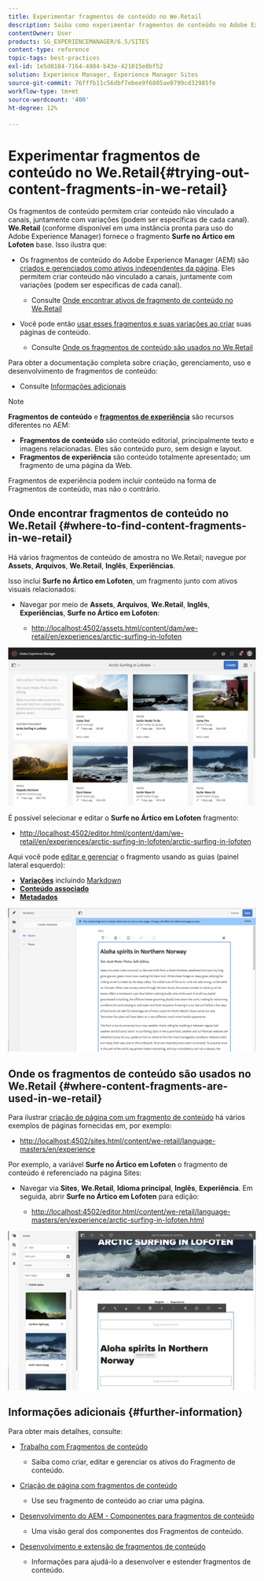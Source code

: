 ```yaml
---
title: Experimentar fragmentos de conteúdo no We.Retail
description: Saiba como experimentar fragmentos de conteúdo no Adobe Experience Manager usando o We.Retail.
contentOwner: User
products: SG_EXPERIENCEMANAGER/6.5/SITES
content-type: reference
topic-tags: best-practices
exl-id: 1e5d8184-7164-4984-b43e-421015e8bf52
solution: Experience Manager, Experience Manager Sites
source-git-commit: 76fffb11c56dbf7ebee9f6805ae0799cd32985fe
workflow-type: tm+mt
source-wordcount: '400'
ht-degree: 12%

---
```


# Experimentar fragmentos de conteúdo no We.Retail{#trying-out-content-fragments-in-we-retail}

Os fragmentos de conteúdo permitem criar conteúdo não vinculado a canais, juntamente com variações (podem ser específicas de cada canal). **We.Retail** (conforme disponível em uma instância pronta para uso do Adobe Experience Manager) fornece o fragmento **Surfe no Ártico em Lofoten** base. Isso ilustra que:

* Os fragmentos de conteúdo do Adobe Experience Manager (AEM) são [criados e gerenciados como ativos independentes da página](/help/assets/content-fragments/content-fragments.md). Eles permitem criar conteúdo não vinculado a canais, juntamente com variações (podem ser específicas de cada canal).

   * Consulte [Onde encontrar ativos de fragmento de conteúdo no We.Retail](#where-to-find-content-fragments-in-we-retail)

* Você pode então [usar esses fragmentos e suas variações ao criar](/help/sites-authoring/content-fragments.md) suas páginas de conteúdo.

   * Consulte [Onde os fragmentos de conteúdo são usados no We.Retail](#where-content-fragments-are-used-in-we-retail)

Para obter a documentação completa sobre criação, gerenciamento, uso e desenvolvimento de fragmentos de conteúdo:

* Consulte [Informações adicionais](#further-information)

>[!NOTE]
>
>**Fragmentos de conteúdo** e **[fragmentos de experiência](/help/sites-authoring/experience-fragments.md)** são recursos diferentes no AEM:
>
>* **Fragmentos de conteúdo** são conteúdo editorial, principalmente texto e imagens relacionadas. Eles são conteúdo puro, sem design e layout.
>* **Fragmentos de experiência** são conteúdo totalmente apresentado; um fragmento de uma página da Web.
>
>Fragmentos de experiência podem incluir conteúdo na forma de Fragmentos de conteúdo, mas não o contrário.

## Onde encontrar fragmentos de conteúdo no We.Retail {#where-to-find-content-fragments-in-we-retail}

Há vários fragmentos de conteúdo de amostra no We.Retail; navegue por **Assets**, **Arquivos**, **We.Retail**, **Inglês**, **Experiências**.

Isso inclui **Surfe no Ártico em Lofoten**, um fragmento junto com ativos visuais relacionados:

* Navegar por meio de **Assets**, **Arquivos**, **We.Retail**, **Inglês**, **Experiências**, **Surfe no Ártico em Lofoten**:

   * [http://localhost:4502/assets.html/content/dam/we-retail/en/experiences/arctic-surfing-in-lofoten](http://localhost:4502/assets.html/content/dam/we-retail/en/experiences/arctic-surfing-in-lofoten)

![cf-44](assets/cf-44.png)

É possível selecionar e editar o **Surfe no Ártico em Lofoten** fragmento:

* [http://localhost:4502/editor.html/content/dam/we-retail/en/experiences/arctic-surfing-in-lofoten/arctic-surfing-in-lofoten](http://localhost:4502/editor.html/content/dam/we-retail/en/experiences/arctic-surfing-in-lofoten/arctic-surfing-in-lofoten)

Aqui você pode [editar e gerenciar](/help/assets/content-fragments/content-fragments.md) o fragmento usando as guias (painel lateral esquerdo):

<!--![cf-45-aa](do-not-localize/cf-45-aa.png) ![cf-45-a](do-not-localize/cf-45-a.png) ASSET does not exist-->

* **[Variações](/help/assets/content-fragments/content-fragments-variations.md)** incluindo [Markdown](/help/assets/content-fragments/content-fragments-markdown.md)
* **[Conteúdo associado](/help/assets/content-fragments/content-fragments-assoc-content.md)**
* **[Metadados](/help/assets/content-fragments/content-fragments-metadata.md)**

![cf-46](assets/cf-46.png)

## Onde os fragmentos de conteúdo são usados no We.Retail {#where-content-fragments-are-used-in-we-retail}

Para ilustrar [criação de página com um fragmento de conteúdo](/help/sites-authoring/content-fragments.md) há vários exemplos de páginas fornecidas em, por exemplo:

* [http://localhost:4502/sites.html/content/we-retail/language-masters/en/experience](http://localhost:4502/sites.html/content/we-retail/language-masters/en/experience)

Por exemplo, a variável **Surfe no Ártico em Lofoten** o fragmento de conteúdo é referenciado na página Sites:

* Navegar via **Sites**, **We.Retail**, **Idioma principal**, **Inglês**, **Experiência**. Em seguida, abrir **Surfe no Ártico em Lofoten** para edição:

   * [http://localhost:4502/editor.html/content/we-retail/language-masters/en/experience/arctic-surfing-in-lofoten.html](http://localhost:4502/editor.html/content/we-retail/language-masters/en/experience/arctic-surfing-in-lofoten.html)

![cf-53](assets/cf-53.png)

## Informações adicionais {#further-information}

Para obter mais detalhes, consulte:

* [Trabalho com Fragmentos de conteúdo](/help/assets/content-fragments/content-fragments.md)

   * Saiba como criar, editar e gerenciar os ativos do Fragmento de conteúdo.

* [Criação de página com fragmentos de conteúdo](/help/sites-authoring/content-fragments.md)

   * Use seu fragmento de conteúdo ao criar uma página.

* [Desenvolvimento do AEM - Componentes para fragmentos de conteúdo](/help/sites-developing/components-content-fragments.md)

   * Uma visão geral dos componentes dos Fragmentos de conteúdo.

* [Desenvolvimento e extensão de fragmentos de conteúdo](/help/sites-developing/customizing-content-fragments.md)

   * Informações para ajudá-lo a desenvolver e estender fragmentos de conteúdo.
